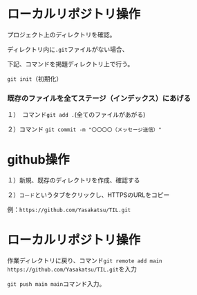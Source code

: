 # ローカルリポジトリ操作

プロジェクト上のディレクトリを確認。

ディレクトリ内に`.git`ファイルがない場合、

下記、コマンドを掲題ディレクトリ上で行う。

`git init`（初期化）

### 既存のファイルを全てステージ（インデックス）にあげる

１）　コマンド`git add .`(全てのファイルがあがる)

２）コマンド `git commit -m "〇〇〇〇（メッセージ送信）"
`

# github操作

１）新規、既存のディレクトリを作成、確認する

２）`コード`というタブをクリックし、HTTPSのURLをコピー

例：`https://github.com/Yasakatsu/TIL.git`

# ローカルリポジトリ操作

作業ディレクトリに戻り、コマンド`git remote add main https://github.com/Yasakatsu/TIL.git`を入力

`git push main main`コマンド入力。




